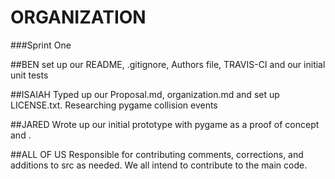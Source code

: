 # ORGANIZATION


###Sprint One

##BEN
 set up our README, .gitignore, Authors file, TRAVIS-CI and our initial unit tests

##ISAIAH
Typed  up our Proposal.md, organization.md and set up LICENSE.txt. Researching pygame collision events

##JARED
Wrote up our initial prototype with pygame as a proof of concept and .

##ALL OF US
Responsible for contributing comments, corrections, and additions to src as needed. We all intend to contribute to the main code.





